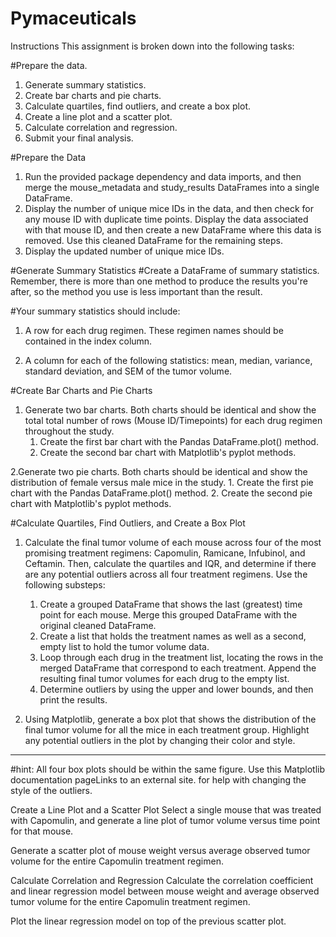 # Pymaceuticals
Instructions
This assignment is broken down into the following tasks:

#Prepare the data.
1. Generate summary statistics.
2. Create bar charts and pie charts.
3. Calculate quartiles, find outliers, and create a box plot.
4. Create a line plot and a scatter plot.
5. Calculate correlation and regression.
6. Submit your final analysis.

#Prepare the Data
1. Run the provided package dependency and data imports, and then merge the mouse_metadata and study_results DataFrames into a single DataFrame.
2. Display the number of unique mice IDs in the data, and then check for any mouse ID with duplicate time points. Display the data associated with that mouse ID, and then create a new DataFrame where this data is removed. Use this cleaned DataFrame for the remaining steps.
3. Display the updated number of unique mice IDs.

#Generate Summary Statistics
#Create a DataFrame of summary statistics. Remember, there is more than one method to produce the results you're after, so the method you use is less important than the result.

#Your summary statistics should include:
1. A row for each drug regimen. These regimen names should be contained in the index column.

2. A column for each of the following statistics: mean, median, variance, standard deviation, and SEM of the tumor volume.

#Create Bar Charts and Pie Charts
1. Generate two bar charts. Both charts should be identical and  show the total total number of rows (Mouse ID/Timepoints) for each drug regimen throughout the study.
    1. Create the first bar chart with the Pandas DataFrame.plot() method.
    2. Create the second bar chart with Matplotlib's pyplot methods.

2.Generate two pie charts. Both charts should be identical and show the distribution of female versus male mice in the study.
    1. Create the first pie chart with the Pandas DataFrame.plot() method.
    2. Create the second pie chart with Matplotlib's pyplot methods.

#Calculate Quartiles, Find Outliers, and Create a Box Plot
1. Calculate the final tumor volume of each mouse across four of the most promising treatment regimens: Capomulin, Ramicane, Infubinol, and Ceftamin. Then, calculate the quartiles and IQR, and determine if there are any potential outliers across all four treatment regimens. Use the following substeps:
    1. Create a grouped DataFrame that shows the last (greatest) time point for each mouse. Merge this grouped DataFrame with the original cleaned DataFrame.
    2. Create a list that holds the treatment names as well as a second, empty list to hold the tumor volume data.
    3. Loop through each drug in the treatment list, locating the rows in the merged DataFrame that correspond to each treatment. Append the resulting final tumor volumes for each drug to the empty list.
    4. Determine outliers by using the upper and lower bounds, and then print the results.

2. Using Matplotlib, generate a box plot that shows the distribution of the final tumor volume for all the mice in each treatment group. Highlight any potential outliers in the plot by changing their color and style.

________________________________________________________________

#hint: All four box plots should be within the same figure. Use this Matplotlib documentation pageLinks to an external site. for help with changing the style of the outliers.

Create a Line Plot and a Scatter Plot
Select a single mouse that was treated with Capomulin, and generate a line plot of tumor volume versus time point for that mouse.

Generate a scatter plot of mouse weight versus average observed tumor volume for the entire Capomulin treatment regimen.

Calculate Correlation and Regression
Calculate the correlation coefficient and linear regression model between mouse weight and average observed tumor volume for the entire Capomulin treatment regimen.

Plot the linear regression model on top of the previous scatter plot.
